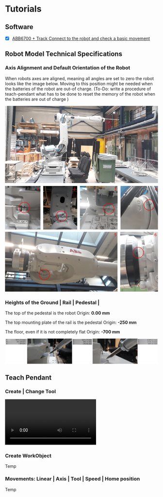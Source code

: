 # Tutorials

## Software
- [X] [ABB6700 + Track Connect to the robot and check a basic movement](https://github.com/GIS-EPFL/Robots/tree/main/robot_files/abb_irb_6700_track_irtb_6004)

## Robot Model Technical Specifications

### Axis Alignment and Default Orientation of the Robot

When robots axes are aligned, meaning all angles are set to zero the robot looks like the image below. Moving to this position might be needed when the batteries of the robot are out-of charge. (To-Do: write a procedure of teach-pendant what has to be done to reset the memory of the robot when the batteries are out of charge )

![1676553389308](image/ReadMe/1676553389308.png)

### Heights of the Ground | Rail | Pedestal |

The top of the pedestal is the robot Origin: **0.00 mm**

The top mounting plate of the rail is the pedestal Origin: **-250 mm**

The floor, even if it is not completely flat Origin: **-700 mm**

![1676553962521](image/ReadMe/1676553962521.png)

## Teach Pendant

### Create | Change Tool


<video src="https://vimeo.com/809136839"></video>

### Create WorkObject

Temp

### Movements: Linear | Axis | Tool | Speed | Home position

Temp
